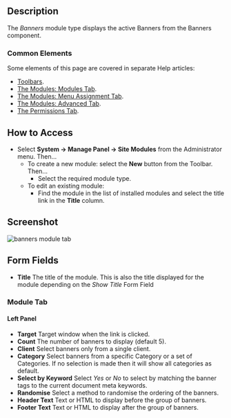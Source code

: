 <!-- Filename: Help4.x:Site_Modules:_Banners / Display title: Modules: Banners -->

## Description

The *Banners* module type displays the active Banners from the Banners component.

### Common Elements

Some elements of this page are covered in separate Help articles:

* [Toolbars](jdocmanual?article=help/common-elements/toolbars).
* [The Modules: Modules Tab](jdocmanual?article=help/modules/modules-module-tab).
* [The Modules: Menu Assignment Tab](jdocmanual?article=help/modules/modules-menu-assignment-tab).
* [The Modules: Advanced Tab](jdocmanual?article=help/modules/modules-advanced-tab).
* [The Permissions Tab](jdocmanual?article=help/common-elements/edit-permissions).

## How to Access

- Select **System → Manage Panel → Site Modules** from the
  Administrator menu. Then...
  - To create a new module: select the **New** button from the Toolbar. Then...
    - Select the required module type.
  - To edit an existing module:
    - Find the module in the list of installed modules and select the
      title link in the **Title** column.

## Screenshot

![banners module tab](../../../en/images/modules-site/modules-banners-module-tab.png)

## Form Fields

- **Title** The title of the module. This is also the title displayed
  for the module depending on the *Show Title* Form Field

### Module Tab

#### Left Panel

- **Target** Target window when the link is clicked.
- **Count** The number of banners to display (default 5).
- **Client** Select banners only from a single client.
- **Category** Select banners from a specific Category or a set of Categories.
  If no selection is made then it will show all categories as default.
- **Select by Keyword** Select *Yes* or *No* to select by
  matching the banner tags to the current document meta keywords.
- **Randomise** Select a method to randomise the ordering of the banners.
- **Header Text** Text or HTML to display before the group of banners.
- **Footer Text** Text or HTML to display after the group of banners.
